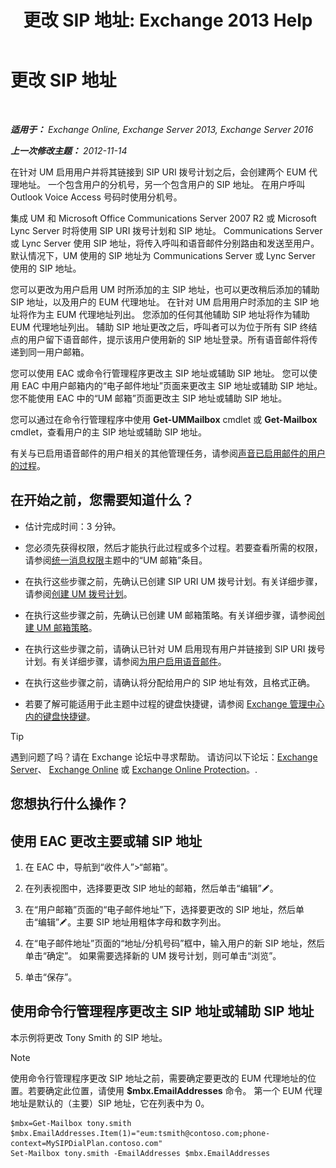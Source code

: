 ﻿---
title: '更改 SIP 地址: Exchange 2013 Help'
TOCTitle: 更改 SIP 地址
ms:assetid: 33f4f464-9baa-48af-bf5e-a0d55bb45f60
ms:mtpsurl: https://technet.microsoft.com/zh-cn/library/Dd335189(v=EXCHG.150)
ms:contentKeyID: 50556549
ms.date: 01/11/2018
mtps_version: v=EXCHG.150
ms.translationtype: HT
---

# 更改 SIP 地址

 

_**适用于：** Exchange Online, Exchange Server 2013, Exchange Server 2016_

_**上一次修改主题：** 2012-11-14_

在针对 UM 启用用户并将其链接到 SIP URI 拨号计划之后，会创建两个 EUM 代理地址。 一个包含用户的分机号，另一个包含用户的 SIP 地址。 在用户呼叫 Outlook Voice Access 号码时使用分机号。

集成 UM 和 Microsoft Office Communications Server 2007 R2 或 Microsoft Lync Server 时将使用 SIP URI 拨号计划和 SIP 地址。 Communications Server 或 Lync Server 使用 SIP 地址，将传入呼叫和语音邮件分别路由和发送至用户。 默认情况下，UM 使用的 SIP 地址为 Communications Server 或 Lync Server 使用的 SIP 地址。

您可以更改为用户启用 UM 时所添加的主 SIP 地址，也可以更改稍后添加的辅助 SIP 地址，以及用户的 EUM 代理地址。 在针对 UM 启用用户时添加的主 SIP 地址将作为主 EUM 代理地址列出。 您添加的任何其他辅助 SIP 地址将作为辅助 EUM 代理地址列出。 辅助 SIP 地址更改之后，呼叫者可以为位于所有 SIP 终结点的用户留下语音邮件，提示该用户使用新的 SIP 地址登录。所有语音邮件将传递到同一用户邮箱。

您可以使用 EAC 或命令行管理程序更改主 SIP 地址或辅助 SIP 地址。 您可以使用 EAC 中用户邮箱内的“电子邮件地址”页面来更改主 SIP 地址或辅助 SIP 地址。 您不能使用 EAC 中的“UM 邮箱”页面更改主 SIP 地址或辅助 SIP 地址。

您可以通过在命令行管理程序中使用 **Get-UMMailbox** cmdlet 或 **Get-Mailbox** cmdlet，查看用户的主 SIP 地址或辅助 SIP 地址。

有关与已启用语音邮件的用户相关的其他管理任务，请参阅[声音已启用邮件的用户的过程](voice-mail-enabled-user-procedures-exchange-2013-help.md)。

## 在开始之前，您需要知道什么？

  - 估计完成时间：3 分钟。

  - 您必须先获得权限，然后才能执行此过程或多个过程。若要查看所需的权限，请参阅[统一消息权限](unified-messaging-permissions-exchange-2013-help.md)主题中的“UM 邮箱”条目。

  - 在执行这些步骤之前，先确认已创建 SIP URI UM 拨号计划。有关详细步骤，请参阅[创建 UM 拨号计划](create-a-um-dial-plan-exchange-2013-help.md)。

  - 在执行这些步骤之前，先确认已创建 UM 邮箱策略。有关详细步骤，请参阅[创建 UM 邮箱策略](create-a-um-mailbox-policy-exchange-2013-help.md)。

  - 在执行这些步骤之前，请确认已针对 UM 启用现有用户并链接到 SIP URI 拨号计划。有关详细步骤，请参阅[为用户启用语音邮件](enable-a-user-for-voice-mail-exchange-2013-help.md)。

  - 在执行这些步骤之前，请确认将分配给用户的 SIP 地址有效，且格式正确。

  - 若要了解可能适用于此主题中过程的键盘快捷键，请参阅 [Exchange 管理中心内的键盘快捷键](keyboard-shortcuts-in-the-exchange-admin-center-exchange-online-protection-help.md)。

> [!TIP]  
> 遇到问题了吗？请在 Exchange 论坛中寻求帮助。 请访问以下论坛：<a href="https://go.microsoft.com/fwlink/p/?linkid=60612">Exchange Server</a>、 <a href="https://go.microsoft.com/fwlink/p/?linkid=267542">Exchange Online</a> 或 <a href="https://go.microsoft.com/fwlink/p/?linkid=285351">Exchange Online Protection</a>。.


## 您想执行什么操作？

## 使用 EAC 更改主要或辅 SIP 地址

1.  在 EAC 中，导航到“收件人”\>“邮箱”。

2.  在列表视图中，选择要更改 SIP 地址的邮箱，然后单击“编辑”![编辑图标](images/Bb124582.6f53ccb2-1f13-4c02-bea0-30690e6ea71d(EXCHG.150).gif "编辑图标")。

3.  在“用户邮箱”页面的“电子邮件地址”下，选择要更改的 SIP 地址，然后单击“编辑”![编辑图标](images/Bb124582.6f53ccb2-1f13-4c02-bea0-30690e6ea71d(EXCHG.150).gif "编辑图标")。主要 SIP 地址用粗体字母和数字列出。

4.  在“电子邮件地址”页面的“地址/分机号码”框中，输入用户的新 SIP 地址，然后单击“确定”。 如果需要选择新的 UM 拨号计划，则可单击“浏览”。

5.  单击“保存”。

## 使用命令行管理程序更改主 SIP 地址或辅助 SIP 地址

本示例将更改 Tony Smith 的 SIP 地址。

> [!NOTE]  
> 使用命令行管理程序更改 SIP 地址之前，需要确定要更改的 EUM 代理地址的位置。若要确定此位置，请使用 <strong>$mbx.EmailAddresses</strong> 命令。 第一个 EUM 代理地址是默认的（主要）SIP 地址，它在列表中为 0。


    $mbx=Get-Mailbox tony.smith
    $mbx.EmailAddresses.Item(1)="eum:tsmith@contoso.com;phone-context=MySIPDialPlan.contoso.com"
    Set-Mailbox tony.smith -EmailAddresses $mbx.EmailAddresses

